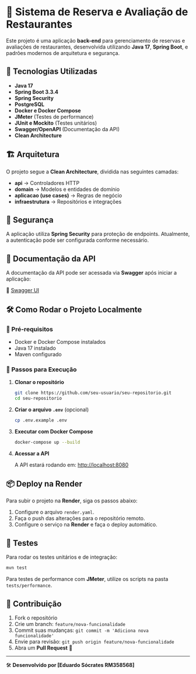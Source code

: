 # 🚀 Sistema de Reserva e Avaliação de Restaurantes

Este projeto é uma aplicação **back-end** para gerenciamento de reservas e avaliações de restaurantes, desenvolvida utilizando **Java 17**, **Spring Boot**, e padrões modernos de arquitetura e segurança.

## 📌 Tecnologias Utilizadas

- **Java 17**
- **Spring Boot 3.3.4**
- **Spring Security**
- **PostgreSQL**
- **Docker e Docker Compose**
- **JMeter** (Testes de performance)
- **JUnit e Mockito** (Testes unitários)
- **Swagger/OpenAPI** (Documentação da API)
- **Clean Architecture**

## 🏗️ Arquitetura

O projeto segue a **Clean Architecture**, dividida nas seguintes camadas:

- **api** → Controladores HTTP
- **domain** → Modelos e entidades de domínio
- **aplicacao (use cases)** → Regras de negócio
- **infraestrutura** → Repositórios e integrações

## 🔐 Segurança

A aplicação utiliza **Spring Security** para proteção de endpoints. Atualmente, a autenticação pode ser configurada conforme necessário.

## 📄 Documentação da API

A documentação da API pode ser acessada via **Swagger** após iniciar a aplicação:

🔗 [Swagger UI](http://localhost:8080/swagger-ui.html)

## 🛠️ Como Rodar o Projeto Localmente

### 📌 Pré-requisitos

- Docker e Docker Compose instalados
- Java 17 instalado
- Maven configurado

### 🚀 Passos para Execução

1. **Clonar o repositório**

   ```sh
   git clone https://github.com/seu-usuario/seu-repositorio.git
   cd seu-repositorio
   ```

2. **Criar o arquivo `.env`** (opcional)

   ```sh
   cp .env.example .env
   ```

3. **Executar com Docker Compose**

   ```sh
   docker-compose up --build
   ```

4. **Acessar a API**

   A API estará rodando em: [http://localhost:8080](http://localhost:8080)

## 📦 Deploy na Render

Para subir o projeto na **Render**, siga os passos abaixo:

1. Configure o arquivo `render.yaml`.
2. Faça o push das alterações para o repositório remoto.
3. Configure o serviço na **Render** e faça o deploy automático.

## 🧪 Testes

Para rodar os testes unitários e de integração:

```sh
mvn test
```

Para testes de performance com **JMeter**, utilize os scripts na pasta `tests/performance`.

## 📌 Contribuição

1. Fork o repositório
2. Crie um branch: `feature/nova-funcionalidade`
3. Commit suas mudanças: `git commit -m 'Adiciona nova funcionalidade'`
4. Envie para revisão: `git push origin feature/nova-funcionalidade`
5. Abra um **Pull Request** 🚀

---

🛠 **Desenvolvido por [Eduardo Sócrates RM358568]**
